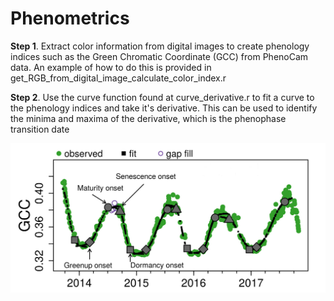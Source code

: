 # Phenometrics

**Step 1**. Extract color information from digital images to create phenology indices such as the Green Chromatic Coordinate (GCC) from PhenoCam data. An example of how to do this is provided in get_RGB_from_digital_image_calculate_color_index.r

**Step 2**. Use the curve function found at curve_derivative.r to fit a curve to the phenology indices and take it's derivative. This can be used to identify the minima and maxima of the derivative, which is the phenophase transition date

![](/img/phenocureve.jpg)

